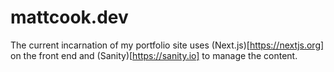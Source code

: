 # mattcook.dev

The current incarnation of my portfolio site uses (Next.js)[https://nextjs.org] on the front end and (Sanity)[https://sanity.io] to manage the content.
